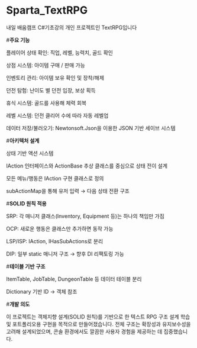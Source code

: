 # Sparta_TextRPG
내일 배움캠프 C#기초강의 개인 프로젝트인 TextRPG입니다

#**주요 기능**

플레이어 상태 확인: 직업, 레벨, 능력치, 골드 확인

상점 시스템: 아이템 구매 / 판매 가능

인벤토리 관리: 아이템 보유 확인 및 장착/해제

던전 탐험: 난이도 별 던전 입장, 보상 획득

휴식 시스템: 골드를 사용해 체력 회복

레벨 시스템: 던전 클리어 수에 따라 자동 레벨업

데이터 저장/불러오기: Newtonsoft.Json을 이용한 JSON 기반 세이브 시스템

#**아키텍처 설계**

상태 기반 액션 시스템

IAction 인터페이스와 ActionBase 추상 클래스를 중심으로 상태 전이 설계

모든 메뉴/행동은 IAction 구현 클래스로 정의

subActionMap을 통해 유저 입력 → 다음 상태 전환 구조

#**SOLID 원칙 적용**

SRP: 각 매니저 클래스(Inventory, Equipment 등)는 하나의 책임만 가짐

OCP: 새로운 행동은 클래스만 추가하면 동작 가능

LSP/ISP: IAction, IHasSubActions로 분리

DIP: 일부 static 매니저 구조 → 향후 DI 리팩토링 가능

#**테이블 기반 구조**

ItemTable, JobTable, DungeonTable 등 데이터 테이블 분리

Dictionary 기반 ID → 객체 참조


#**개발 의도**

이 프로젝트는 객체지향 설계(SOLID 원칙)를 기반으로 한 텍스트 RPG 구조 설계 학습 및 포트폴리오용 구현을 목적으로 만들어졌습니다. 전체 구조는 확장성과 유지보수성을 고려해 설계되었으며, 콘솔 환경에서도 깔끔한 사용자 경험을 제공하는 데 집중했습니다.
